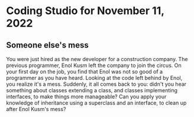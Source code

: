 # Coding Studio for November 11, 2022

## Someone else's mess

You were just hired as the new developer for a construction company. The previous programmer, Enol Kusm left the company to join the circus. On your first day on the job, you find that Enol was not so good of a programmer as you have heard. Looking at the code left behind by Enol, you realize it's a mess. Suddenly, it all comes back to you: didn't you hear something about classes extending a class, and classes implementing interfaces, to make things more manageable? Can you apply your knowledge of inheritance using a superclass and an interface, to clean up after Enol Kusm's mess?

